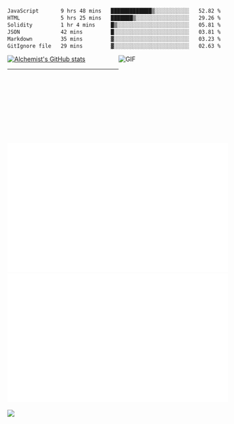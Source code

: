 <!--START_SECTION:waka-->

```text
JavaScript       9 hrs 48 mins   █████████████▒░░░░░░░░░░░   52.82 %
HTML             5 hrs 25 mins   ███████▒░░░░░░░░░░░░░░░░░   29.26 %
Solidity         1 hr 4 mins     █▒░░░░░░░░░░░░░░░░░░░░░░░   05.81 %
JSON             42 mins         █░░░░░░░░░░░░░░░░░░░░░░░░   03.81 %
Markdown         35 mins         ▓░░░░░░░░░░░░░░░░░░░░░░░░   03.23 %
GitIgnore file   29 mins         ▓░░░░░░░░░░░░░░░░░░░░░░░░   02.63 %
```

<!--END_SECTION:waka-->

[![Alchemist's GitHub stats](https://github-readme-stats.vercel.app/api?username=DrMaxis&show_icons=true&theme=outrun&count_private=true)](#)
<img align="right" alt="GIF" src="https://user-images.githubusercontent.com/5355808/139111924-210cc6fa-9fb1-4dac-929d-6324a5836a92.gif" width="250" height="200" />
<hr />

![](https://raw.githubusercontent.com/DrMaxis/github-stats-transparent/output/generated/overview.svg)
![](https://raw.githubusercontent.com/DrMaxis/github-stats-transparent/output/generated/languages.svg)

 
<a href="https://count.getloli.com/"><img src="https://count.getloli.com/get/@:maxis-the-alchemist?theme=rule34"></a>
<!-- https://count.getloli.com/get/@alchemist?theme=rule34 -->
<br>
